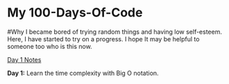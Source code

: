 # My 100-Days-Of-Code

#Why 
I became bored of trying random  things and having low self-esteem. Here, I have started to try on a progress. I hope It may be helpful to someone too who is this now. 

[Day 1 Notes](www.github.com/princeofchum)

**Day 1:** Learn the time complexity with Big O notation.
